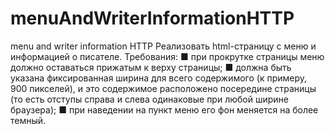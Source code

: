 # menuAndWriterInformationHTTP
menu and writer information HTTP
Реализовать html-страницу с меню и информацией о писателе.
Требования:
■ при прокрутке страницы меню должно оставаться прижатым к верху страницы;
■ должна быть указана фиксированная ширина для всего содержимого (к примеру, 900 пикселей), и это содержимое расположено посередине страницы (то есть отступы справа и слева одинаковые при любой ширине браузера);
■ при наведении на пункт меню его фон меняется на более темный.

